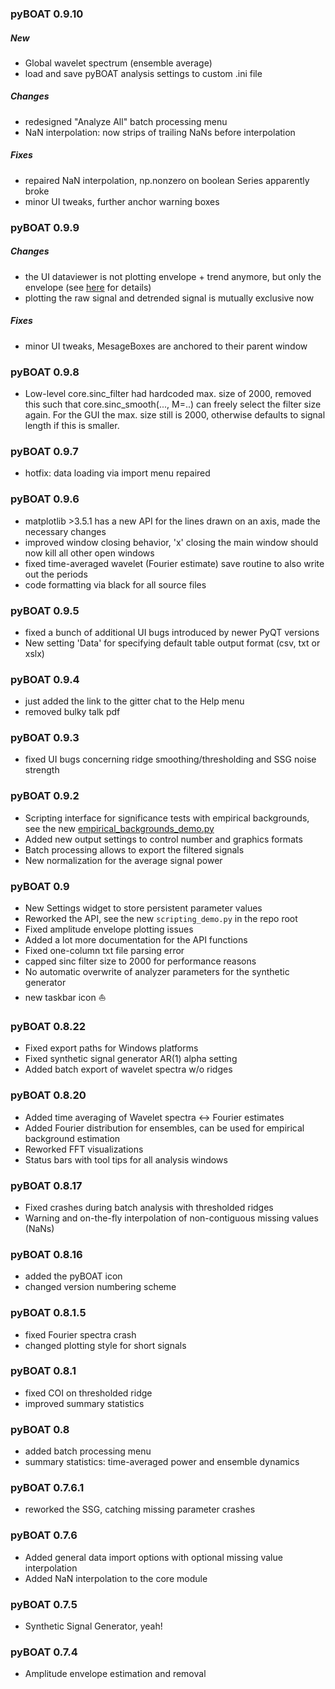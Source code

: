 ### pyBOAT 0.9.10

##### New

- Global wavelet spectrum (ensemble average)
- load and save pyBOAT analysis settings to custom .ini file
		
##### Changes
- redesigned "Analyze All" batch processing menu
- NaN interpolation: now strips of trailing NaNs before interpolation

##### Fixes
- repaired NaN interpolation, np.nonzero on boolean Series apparently broke
- minor UI tweaks, further anchor warning boxes


### pyBOAT 0.9.9

##### Changes
- the UI dataviewer is not plotting envelope + trend anymore, but only the envelope (see [here](https://github.com/tensionhead/pyBOAT/discussions/13) for details)
- plotting the raw signal and detrended signal is mutually exclusive now

##### Fixes
- minor UI tweaks, MesageBoxes are anchored to their parent window

### pyBOAT 0.9.8

- Low-level core.sinc_filter had hardcoded max. size of 2000,
removed this such that core.sinc_smooth(..., M=..) can freely
select the filter size again. For the GUI the max. size still
is 2000, otherwise defaults to signal length if this is smaller.


### pyBOAT 0.9.7

- hotfix: data loading via import menu repaired

### pyBOAT 0.9.6

- matplotlib >3.5.1 has a new API for the lines drawn on an axis, made the necessary changes
- improved window closing behavior, 'x' closing the main window should now kill all other open windows
- fixed time-averaged wavelet (Fourier estimate) save routine to also write out the periods
- code formatting via black for all source files

### pyBOAT 0.9.5

- fixed a bunch of additional UI bugs introduced by newer PyQT versions
- New setting 'Data' for specifying default table output format (csv, txt or xslx)
 
### pyBOAT 0.9.4

- just added the link to the gitter chat to the Help menu
- removed bulky talk pdf

### pyBOAT 0.9.3

- fixed UI bugs concerning ridge smoothing/thresholding and SSG noise strength

### pyBOAT 0.9.2

- Scripting interface for significance tests with empirical backgrounds,
see the new [empirical_backgrounds_demo.py](empirical_backgrounds_demo.py)
- Added new output settings to control number and graphics formats
- Batch processing allows to export the filtered signals
- New normalization for the average signal power

### pyBOAT 0.9

- New Settings widget to store persistent parameter values
- Reworked the API, see the new `scripting_demo.py` in the repo root
- Fixed amplitude envelope plotting issues
- Added a lot more documentation for the API functions
- Fixed one-column txt file parsing error
- capped sinc filter size to 2000 for performance reasons
- No automatic overwrite of analyzer parameters for the synthetic generator
- new taskbar icon :boat:

### pyBOAT 0.8.22

- Fixed export paths for Windows platforms
- Fixed synthetic signal generator AR(1) alpha setting
- Added batch export of wavelet spectra w/o ridges

### pyBOAT 0.8.20

- Added time averaging of Wavelet spectra <-> Fourier estimates
- Added Fourier distribution for ensembles, can be used for empirical background estimation
- Reworked FFT visualizations
- Status bars with tool tips for all analysis windows

### pyBOAT 0.8.17

- Fixed crashes during batch analysis with thresholded ridges
- Warning and on-the-fly interpolation of non-contiguous missing values (NaNs)

### pyBOAT 0.8.16

- added the pyBOAT icon
- changed version numbering scheme

### pyBOAT 0.8.1.5

- fixed Fourier spectra crash
- changed plotting style for short signals

### pyBOAT 0.8.1

- fixed COI on thresholded ridge
- improved summary statistics

### pyBOAT 0.8

- added batch processing menu
- summary statistics: time-averaged power and ensemble dynamics

### pyBOAT 0.7.6.1

- reworked the SSG, catching missing parameter crashes

### pyBOAT 0.7.6

- Added general data import options with optional missing value interpolation
- Added NaN interpolation to the core module

### pyBOAT 0.7.5

- Synthetic Signal Generator, yeah!

### pyBOAT 0.7.4

- Amplitude envelope estimation and removal

	
